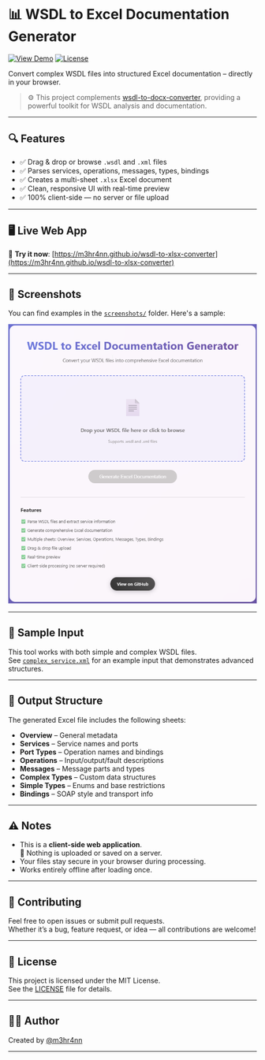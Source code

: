 # 📊 WSDL to Excel Documentation Generator

[![View Demo](https://img.shields.io/badge/Demo-View%20Live-blue?style=for-the-badge)](https://m3hr4nn.github.io/wsdl-to-xlsx-converter/)
[![License](https://img.shields.io/github/license/m3hr4nn/wsdl-to-xlsx-converter?style=for-the-badge)](LICENSE)

Convert complex WSDL files into structured Excel documentation – directly in your browser.

> ⚙️ This project complements [wsdl-to-docx-converter](https://github.com/m3hr4nn/wsdl-to-docx-converter), providing a powerful toolkit for WSDL analysis and documentation.

---

## 🔍 Features

- ✅ Drag & drop or browse `.wsdl` and `.xml` files
- ✅ Parses services, operations, messages, types, bindings
- ✅ Creates a multi-sheet `.xlsx` Excel document
- ✅ Clean, responsive UI with real-time preview
- ✅ 100% client-side — no server or file upload

---

## 🖥 Live Web App

🔗 **Try it now**: [https://m3hr4nn.github.io/wsdl-to-xlsx-converter](https://m3hr4nn.github.io/wsdl-to-xlsx-converter)

---

## 📸 Screenshots

You can find examples in the [`screenshots/`](screenshots/) folder. Here's a sample:

<p align="center">
  <img src="screenshots/preview-screen.png" width="600" alt="WSDL Preview Screenshot">
</p>

---

## 🧪 Sample Input

This tool works with both simple and complex WSDL files.  
See [`complex_service.xml`](complex_service.xml) for an example input that demonstrates advanced structures.

---

## 📁 Output Structure

The generated Excel file includes the following sheets:

- **Overview** – General metadata
- **Services** – Service names and ports
- **Port Types** – Operation names and bindings
- **Operations** – Input/output/fault descriptions
- **Messages** – Message parts and types
- **Complex Types** – Custom data structures
- **Simple Types** – Enums and base restrictions
- **Bindings** – SOAP style and transport info

---

## ⚠️ Notes

- This is a **client-side web application**.  
  🚫 Nothing is uploaded or saved on a server.
- Your files stay secure in your browser during processing.
- Works entirely offline after loading once.

---

## 🤝 Contributing

Feel free to open issues or submit pull requests.  
Whether it’s a bug, feature request, or idea — all contributions are welcome!

---

## 📄 License

This project is licensed under the MIT License.  
See the [LICENSE](LICENSE) file for details.

---

## 👨‍💻 Author

Created by [@m3hr4nn](https://github.com/m3hr4nn)

---

